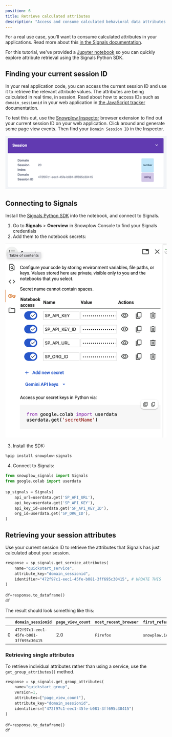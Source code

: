 ```yaml
---
position: 6
title: Retrieve calculated attributes
description: "Access and consume calculated behavioral data attributes from the Snowplow Signals Profiles Store using the Python SDK."
---
```


For a real use case, you'll want to consume calculated attributes in your applications. Read more about this [in the Signals documentation](/docs/signals/retrieve-attributes/).

For this tutorial, we've provided a [Jupyter notebook](https://colab.research.google.com/github/snowplow-incubator/signals-notebooks/blob/main/quickstart.ipynb) so you can quickly explore attribute retrieval using the Signals Python SDK.

## Finding your current session ID

In your real application code, you can access the current session ID and use it to retrieve the relevant attribute values. The attributes are being calculated in real time, in session. Read about how to access IDs such as `domain_sessionid` in your web application in [the JavaScript tracker](/docs/sources/trackers/web-trackers/cookies-and-local-storage/getting-cookie-values/#getdomainuserid) documentation.

To test this out, use the [Snowplow Inspector](/docs/data-product-studio/data-quality/snowplow-inspector/) browser extension to find out your current session ID on your web application. Click around and generate some page view events. Then find your `Domain Session ID` in the Inspector.

![Screenshot showing the session ID in the Snowplow Inspector](./images/inspector-session.png)

## Connecting to Signals

Install the [Signals Python SDK](https://pypi.org/project/snowplow-signals/) into the notebook, and connect to Signals.

1. Go to **Signals** > **Overview** in Snowplow Console to find your Signals credentials
2. Add them to the notebook secrets:

![Screenshot showing how to add secrets](./images/notebook-secrets.png)

3. Install the SDK:

```python
%pip install snowplow-signals
```

4. Connect to Signals:

```python
from snowplow_signals import Signals
from google.colab import userdata

sp_signals = Signals(
    api_url=userdata.get('SP_API_URL'),
    api_key=userdata.get('SP_API_KEY'),
    api_key_id=userdata.get('SP_API_KEY_ID'),
    org_id=userdata.get('SP_ORG_ID'),
)
```

## Retrieving your session attributes

Use your current session ID to retrieve the attributes that Signals has just calculated about your session.

```python
response = sp_signals.get_service_attributes(
    name="quickstart_service",
    attribute_key="domain_sessionid",
    identifier="472f97c1-eec1-45fe-b081-3ff695c30415", # UPDATE THIS
)

df=response.to_dataframe()
df
```

The result should look something like this:

|     | `domain_sessionid`                     | `page_view_count` | `most_recent_browser` | `first_referrer` |
| --- | -------------------------------------- | ----------------- | --------------------- | ---------------- |
| 0   | `472f97c1-eec1-45fe-b081-3ff695c30415` | 2.0               | `Firefox`             | `snowplow.io`    |

### Retrieving single attributes

To retrieve individual attributes rather than using a service, use the `get_group_attributes()` method.

```python
response = sp_signals.get_group_attributes(
    name="quickstart_group",
    version=1,
    attributes=["page_view_count"],
    attribute_key="domain_sessionid",
    identifiers=["472f97c1-eec1-45fe-b081-3ff695c30415"]
)

df=response.to_dataframe()
df
```
